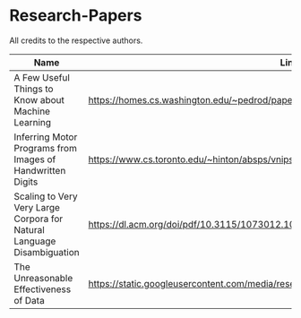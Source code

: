 # Research-Papers
All credits to the respective authors.

Name  | Link
-------------------------------------------- | ---------------------------------------------------------
A Few Useful Things to Know about Machine Learning | https://homes.cs.washington.edu/~pedrod/papers/cacm12.pdf
Inferring Motor Programs from Images of Handwritten Digits|https://www.cs.toronto.edu/~hinton/absps/vnips.pdf
Scaling to Very Very Large Corpora for Natural Language Disambiguation|https://dl.acm.org/doi/pdf/10.3115/1073012.1073017
The Unreasonable Effectiveness of Data|https://static.googleusercontent.com/media/research.google.com/en//pubs/archive/35179.pdf
